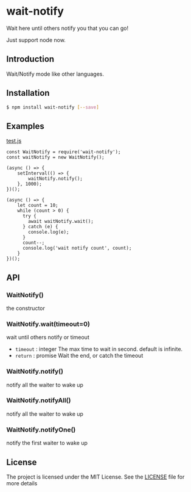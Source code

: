 # wait-notify
Wait here until others notify you that you can go!

Just support node now.

## Introduction
Wait/Notify mode like other languages.

## Installation

```sh
$ npm install wait-notify [--save]
```

## Examples
[test.js](https://github.com/machenjie/wait-notify/blob/master/test/index.js)
```
const WaitNotify = require('wait-notify');
const waitNotify = new WaitNotify();

(async () => {
    setInterval(() => {
        waitNotify.notify();
    }, 1000);
})();

(async () => {
    let count = 10;
    while (count > 0) {
      try {
        await waitNotify.wait();
      } catch (e) {
        console.log(e);
      }
      count--;
      console.log('wait notify count', count);
    }
})();
```
## API

### WaitNotify()
the constructor

### WaitNotify.wait(timeout=0)
wait until others notify or timeout
- `timeout` :  integer The max time to wait in second. default is infinite.
- `return` : promise Wait the end, or catch the timeout

### WaitNotify.notify()
notify all the waiter to wake up

### WaitNotify.notifyAll()
notify all the waiter to wake up

### WaitNotify.notifyOne()
notify the first waiter to wake up

## License

The project is licensed under the MIT License. See the [LICENSE](https://github.com/machenjie/wait-notify/blob/master/LICENSE) file for more details
